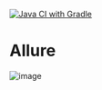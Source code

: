 [![Java CI with Gradle](https://github.com/Smirnov1308/HomeWorkPatterns-task1/actions/workflows/gradle.yml/badge.svg)](https://github.com/Smirnov1308/HomeWorkPatterns-task1/actions/workflows/gradle.yml)

# Allure
![image](https://github.com/Smirnov1308/HomeWorkPatterns-task1/assets/169923007/3d12855d-4570-47a4-8052-bb13434a9e83)
